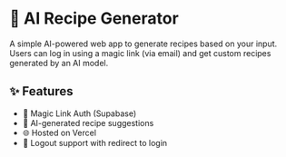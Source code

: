 # 🧠 AI Recipe Generator

A simple AI-powered web app to generate recipes based on your input. Users can log in using a magic link (via email) and get custom recipes generated by an AI model.

## ✨ Features

- 🔐 Magic Link Auth (Supabase)
- 🍳 AI-generated recipe suggestions
- 🌐 Hosted on Vercel
- 🔁 Logout support with redirect to login


